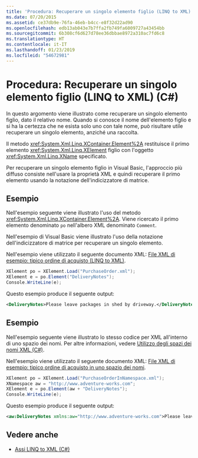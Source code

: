 ```yaml
---
title: 'Procedura: Recuperare un singolo elemento figlio (LINQ to XML) (C#)'
ms.date: 07/20/2015
ms.assetid: ce37db9e-76fa-46eb-b4cc-e8f32d22ad90
ms.openlocfilehash: edb13ab043e7b7ffa2fb749fa6009727a43454bb
ms.sourcegitcommit: 6b308cf6d627d78ee36dbbae8972a310ac7fd6c8
ms.translationtype: HT
ms.contentlocale: it-IT
ms.lasthandoff: 01/23/2019
ms.locfileid: "54672981"
---
```

# <a name="how-to-retrieve-a-single-child-element-linq-to-xml-c"></a>Procedura: Recuperare un singolo elemento figlio (LINQ to XML) (C#)
In questo argomento viene illustrato come recuperare un singolo elemento figlio, dato il relativo nome. Quando si conosce il nome dell'elemento figlio e si ha la certezza che ne esista solo uno con tale nome, può risultare utile recuperare un singolo elemento, anziché una raccolta.  
  
 Il metodo <xref:System.Xml.Linq.XContainer.Element%2A> restituisce il primo elemento <xref:System.Xml.Linq.XElement> figlio con l'oggetto <xref:System.Xml.Linq.XName> specificato.  
  
 Per recuperare un singolo elemento figlio in Visual Basic, l'approccio più diffuso consiste nell'usare la proprietà XML e quindi recuperare il primo elemento usando la notazione dell'indicizzatore di matrice.  
  
## <a name="example"></a>Esempio  
 Nell'esempio seguente viene illustrato l'uso del metodo <xref:System.Xml.Linq.XContainer.Element%2A>. Viene ricercato il primo elemento denominato `po` nell'albero XML denominato `Comment`.  
  
 Nell'esempio di Visual Basic viene illustrato l'uso della notazione dell'indicizzatore di matrice per recuperare un singolo elemento.  
  
 Nell'esempio viene utilizzato il seguente documento XML:  [File XML di esempio: tipico ordine di acquisto (LINQ to XML)](../../../../csharp/programming-guide/concepts/linq/sample-xml-file-typical-purchase-order-linq-to-xml-1.md).  
  
```csharp  
XElement po = XElement.Load("PurchaseOrder.xml");  
XElement e = po.Element("DeliveryNotes");  
Console.WriteLine(e);  
```  
  
 Questo esempio produce il seguente output:  
  
```xml  
<DeliveryNotes>Please leave packages in shed by driveway.</DeliveryNotes>  
```  
  
## <a name="example"></a>Esempio  
 Nell'esempio seguente viene illustrato lo stesso codice per XML all'interno di uno spazio dei nomi. Per altre informazioni, vedere [Utilizzo degli spazi dei nomi XML (C#)](../../../../csharp/programming-guide/concepts/linq/working-with-xml-namespaces.md).  
  
 Nell'esempio viene utilizzato il seguente documento XML:  [File XML di esempio: tipico ordine di acquisto in uno spazio dei nomi](../../../../csharp/programming-guide/concepts/linq/sample-xml-file-typical-purchase-order-in-a-namespace.md).  
  
```csharp  
XElement po = XElement.Load("PurchaseOrderInNamespace.xml");  
XNamespace aw = "http://www.adventure-works.com";  
XElement e = po.Element(aw + "DeliveryNotes");  
Console.WriteLine(e);  
```  
  
 Questo esempio produce il seguente output:  
  
```xml  
<aw:DeliveryNotes xmlns:aw="http://www.adventure-works.com">Please leave packages in shed by driveway.</aw:DeliveryNotes>  
```  
  
## <a name="see-also"></a>Vedere anche

- [Assi LINQ to XML (C#)](../../../../csharp/programming-guide/concepts/linq/linq-to-xml-axes.md)
